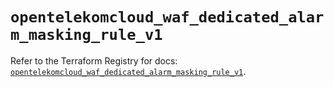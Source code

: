 # `opentelekomcloud_waf_dedicated_alarm_masking_rule_v1`

Refer to the Terraform Registry for docs: [`opentelekomcloud_waf_dedicated_alarm_masking_rule_v1`](https://registry.terraform.io/providers/opentelekomcloud/opentelekomcloud/1.36.10/docs/resources/waf_dedicated_alarm_masking_rule_v1).
